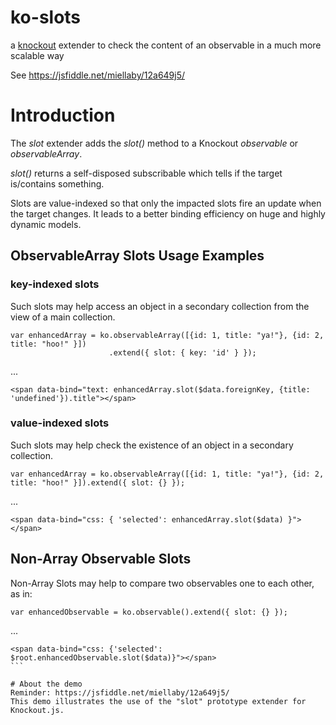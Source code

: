 # ko-slots
a [knockout](http://knockoutjs.com) extender to check the content of an observable in a much more scalable way

See https://jsfiddle.net/miellaby/12a649j5/


# Introduction
The _slot_ extender adds the _slot()_ method to a Knockout _observable_ or _observableArray_.

_slot()_ returns a self-disposed subscribable which tells if the target is/contains something.

Slots are value-indexed so that only the impacted slots fire an update when the target changes.
It leads to a better binding efficiency on huge and highly dynamic models.

##  ObservableArray Slots Usage Examples
### key-indexed slots
Such slots may help access an object in a secondary collection from the view of a main collection.
```
var enhancedArray = ko.observableArray([{id: 1, title: "ya!"}, {id: 2, title: "hoo!" }])
                      .extend({ slot: { key: 'id' } });
```
...
```
<span data-bind="text: enhancedArray.slot($data.foreignKey, {title: 'undefined'}).title"></span>
```

### value-indexed slots
Such slots may help check the existence of an object in a secondary collection.
```
var enhancedArray = ko.observableArray([{id: 1, title: "ya!"}, {id: 2, title: "hoo!" }]).extend({ slot: {} });
```
...
```
<span data-bind="css: { 'selected': enhancedArray.slot($data) }"></span>
```

## Non-Array Observable Slots
Non-Array Slots may help to compare two observables one to each other, as in:
```
var enhancedObservable = ko.observable().extend({ slot: {} });
```
...
````
<span data-bind="css: {'selected': $root.enhancedObservable.slot($data)}"></span>
```

# About the demo
Reminder: https://jsfiddle.net/miellaby/12a649j5/
This demo illustrates the use of the "slot" prototype extender for Knockout.js.
